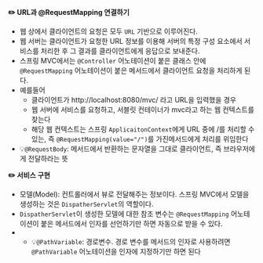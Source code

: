 **✏️ URL과 @RequestMapping 연결하기**
* 웹 상에서 클라이언트의 요청은 모두 `URL` 기반으로 이루어진다.
* 웹 서버는 클라이언트가 요청한 URL 정보를 이용해 서버의 특정 구성 요소에서 서비스를 처리한 후 그 결과를 클라이언트에게 응답으로 보내준다.
* 스프링 MVC에서는 `@Controller` 어노테이션이 붙은 클래스 안에 `@RequestMapping` 어노테이션이 붙은 메서드에서 클라이언트 요청을 처리하게 된다.
* 예를들어
  * 클라이언트가 http://localhost:8080/mvc/ 라고 URL을 입력했을 경우
  * 웹 서버에 서비스를 요청하고, 서블릿 컨테이너가 mvc라고 하는 웹 컨텍스트를 찾는다
  * 해당 웹 컨텍스트는 스프링 `ApplicaitonContext`에게 URL 중에 /를 처리할 수 있는, 즉 `@RequestMapping(value="/")`를 가진메서드에게 처리를 위임한다
* 💡`@RequestBody`: 메서드에서 반환하는 문자열을 그대로 클라이언트, 즉 브라우저에게 전달하라는 뜻

**✏️ 서비스 구현**
* 모델(Model): 컨트롤러에서 뷰로 전달해주는 정보이다. 스프링 MVC에서 모델을 생성하는 것은 `DispatherServlet`의 역할이다.
* `DispatherServlet`이 생성한 모델에 대한 참조 변수는 `@RequestMapping` 어노테이션이 붙은 메서드에서 인자를 선언하기만 하면 자동으로 받을 수 있다.
* * 💡`@PathVariable`: 경로변수. 경로 변수를 메서드의 인자로 사용하려면 `@PathVariable` 어노테이션을 인자에 지정하기만 하면 된다
